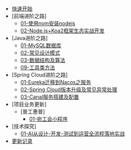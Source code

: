 <!-- _sidebar.md -->
- [快速开始](README.md)
- [前端进阶之路]
  - [01-使用nvm安装nodejs](/contents/front/01-使用nvm安装nodejs.md)
  - [02-Node.js+Koa2框架生态实战开发](/contents/front/02-Node.js+Koa2框架生态实战开发.md)
- [Java进阶之路]
  - [01-MySQL数据库](/contents/java/01-MySQL数据库.md)
  - [02-常见设计模式](/contents/java/02-常见设计模式.md)
  - [03-数据结构及算法](/contents/java/03-数据结构及算法.md)
  - [09-工具类方法](/contents/java/09-工具类方法.md)
- [Spring Cloud进阶之路]
  - [01-Eureka迁移到Nacos之服务](/contents/springcloud/01-Eureka迁移到Nacos之服务.md)
  - [02-Spring Cloud版本升级及常见异常处理](/contents/springcloud/02-SpringCloud版本升级及常见异常处理.md) 
  - [03-Canal服务搭建及配置](/contents/springcloud/03-Canal服务搭建及配置.md)
- [项目业务更新]
  - [普工惠普]
    - [01-宛工会小程序](/contents/project/普工惠普/01-宛工会小程序.md)
- [技术探究]
  - [01-AI从设计-开发-测试到运营全流程落地实战](/contents/probe/AI从设计-开发-测试到运营全流程落地实战.md)
- [更新记录](/contents/README.md)